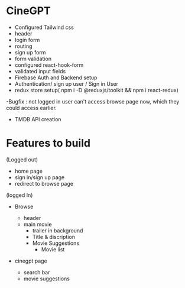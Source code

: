 # CineGPT

- Configured Tailwind css
- header
- login form
- routing
- sign up form
- form validation
- configured react-hook-form
- validated input fields
- Firebase Auth and Backend setup
- Authentication/ sign up user / Sign in User
- redux store setup( npm i -D @reduxjs/toolkit && npm i react-redux)

-Bugfix : not logged in user can't access browse page now, which they could access earlier.

- TMDB API creation 


# Features to build
(Logged out)
- home page
- sign in/sign up page
- redirect to browse page

(logged In)
- Browse
    - header
    - main movie 
        - trailer in background
        - Title & discription
        - Movie Suggestions
            - Movie list 


- cinegpt page
    - search bar
    - movie suggestions
        